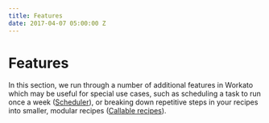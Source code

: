 ```yaml
---
title: Features
date: 2017-04-07 05:00:00 Z
---
```


# Features
In this section, we run through a number of additional features in Workato which may be useful for special use cases, such as scheduling a task to run once a week ([Scheduler](/features/scheduler.md)), or breaking down repetitive steps in your recipes into smaller, modular recipes ([Callable recipes](/features/callable-recipes.md)).